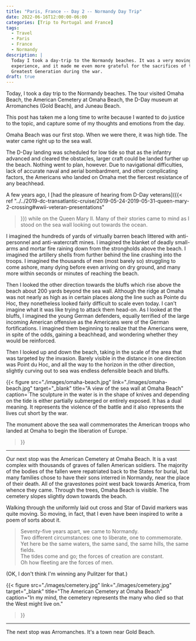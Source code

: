 ```yaml
---
title: "Paris, France -- Day 2 -- Normandy Day Trip"
date: 2022-06-16T12:00:00-06:00
categories: [Trip to Portugal and France]
tags:
  - Travel
  - Paris
  - France
  - Normandy
description: |
  Today I took a day-trip to the Normandy beaches. It was a very moving
  experience, and it made me even more grateful for the sacrifices of the
  Greatest Generation during the war.
draft: true
---
```


Today, I took a day trip to the Normandy beaches. The tour visited Omaha Beach,
the American Cemetery at Omaha Beach, the D-Day museum at Arromanches (Gold
Beach), and Juneau Beach.

This post has taken me a long time to write because I wanted to do justice to
the topic, and capture some of my thoughts and emotions from the day.

Omaha Beach was our first stop. When we were there, it was high tide. The water
came right up to the sea wall.

The D-Day landing was scheduled for low tide so that as the infantry advanced
and cleared the obstacles, larger craft could be landed further up the beach.
Nothing went to plan, however. Due to navigational difficulties, lack of
accurate naval and aerial bombardment, and other complicating factors, the
Americans who landed on Omaha met the fiercest resistance of any beachhead.

A few years ago, I [had the pleasure of hearing from D-Day veterans]({{< ref
"../../2019-dc-transatlantic-cruise/2019-05-24-2019-05-31-queen-mary-2-crossing#wwii-veteran-presentations"
>}}) while on the Queen Mary II. Many of their stories came to mind as I stood
on the sea wall looking out towards the ocean.

I imagined the hundreds of yards of virtually barren beach littered with
anti-personnel and anti-watercraft mines. I imagined the blanket of deadly
small-arms and mortar fire raining down from the strongholds above the beach. I
imagined the artillery shells from further behind the line crashing into the
troops. I imagined the thousands of men (most barely so) struggling to come
ashore, many dying before even arriving on dry ground, and many more within
seconds or minutes of reaching the beach.

Then I looked the other direction towards the bluffs which rise above the beach
about 200 yards beyond the sea wall. Although the ridge at Omaha was not nearly
as high as in certain places along the line such as Pointe du Hoc, they
nonetheless looked fairly difficult to scale even today. I can't imagine what it
was like trying to attack them head-on. As I looked at the bluffs, I imagined
the young German defenders, equally terrified of the large incoming American
offensive as the Americans were of the German fortifications. I imagined them
beginning to realize that the Americans were, in spite of the odds, gaining a
beachhead, and wondering whether they would be reinforced.

Then I looked up and down the beach, taking in the scale of the area that was
targeted by the invasion. Barely visible in the distance in one direction was
Point du Hoc, and all the way to the horizon in the other direction, slightly
curving out to sea was endless defensible beach and bluffs.

{{< figure 
      src="./images/omaha-beach.jpg"
      link="./images/omaha-beach.jpg"
      target="_blank"
      title="A view of the sea wall at Omaha Beach"
      caption=`The sculpture in the water is in the shape of knives and
        depending on the tide is either partially submerged or entirely exposed.
        It has a dual meaning. It represents the violence of the battle and it
        also represents the lives cut short by the war.

The monument above the sea wall commemorates the American troops who landed at
Omaha to begin the liberation of Europe.`
>}}

---------

Our next stop was the American Cemetery at Omaha Beach. It is a vast complex
with thousands of graves of fallen American soldiers. The majority of the bodies
of the fallen were repatriated back to the States for burial, but many families
chose to have their sons interred in Normandy, near the place of their death.
All of the gravestones point west back towards America, from whence they came.
Through the trees, Omaha Beach is visible. The cemetery slopes slightly down
towards the beach.

Walking through the uniformly laid out cross and Star of David markers was quite
moving. So moving, in fact, that I even have been inspired to write a poem of
sorts about it.

> Seventy-five years apart, we came to Normandy.<br/>
> Two different circumstances: one to liberate, one to commemorate.<br/>
> Yet here be the same waters, the same sand, the same hills, the same fields.<br/>
> The tides come and go; the forces of creation are constant.<br/>
> Oh how fleeting are the forces of men.

(OK, I don't think I'm winning any Pulitzer for that.)

{{< figure 
      src="./images/cemetery.jpg"
      link="./images/cemetery.jpg"
      target="_blank"
      title="The American Cemetery at Omaha Beach"
      caption="In my mind, the cemetery represents the many who died so that the West might live on."
>}}

---------

The next stop was Arromanches. It's a town near Gold Beach.
